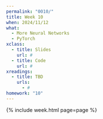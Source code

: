 ```yaml
---
permalink: "0010/"
title: Week 10
when: 2024/11/12
what:
  - More Neural Networks
  - PyTorch
xclass:
  - title: Slides
    url: #
  - title: Code
    url: #
xreadings:
  - title: TBD
    urls:
      - #
homework: "10"
---
```

{% include week.html page=page %}
